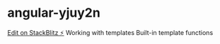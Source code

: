 # angular-yjuy2n

[Edit on StackBlitz ⚡️](https://stackblitz.com/edit/angular-yjuy2n)
Working with templates
Built-in template functions
